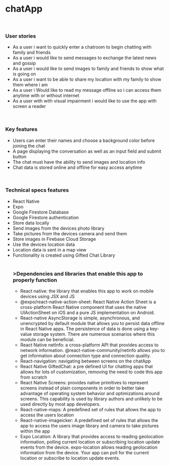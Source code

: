 <h1>chatApp</h1>
<br>
<h3>User stories</h3>
<ul>
<li>As a user i want to quickly enter a chatroom to begin chatting with family and friends</li>
<li>As a user i would like to send messages to exchange the latest news and gossip</li>
<li>As a user i would like to send images to family and friends to show what is going on</li>
<li>As a user i want to be able to share my location with my family to show them where i am</li>
<li>As a user i Would like to read my message offline so i can access them anytime with or without internet</li>
<li>As a user with with visual impairment i would like to use the app with screen a reader</li>
</ul>
<br>
<h3>Key features</h3>
<ul>
<li>Users can enter their names and choose a background color before joining the chat</li>
<li>A page displaying the conversation as well as an input field and submit button</li>
<li>The chat must have the ability to send images and location info</li>
<li>Chat data is stored online and offline for easy access anytime</li>
</ul>
<br>
<h3>Technical specs features</h3>
<ul>
<li>React Native</li>
<li>Expo</li>
<li>Google Firestore Database</li>
<li>Google Firestore authentication</li>
<li>Store data locally</li>
<li>Send images from the devices photo library</li>
<li>Take pictures from the devices camera and send them</li>
<li>Store images in Firebase Cloud Storage</li>
<li>Use the devices location data</li>
<li>Location data is sent in a map view</li>
<li>Functionality is created using Gifted Chat Library</li>
</il>
<br>
<h3>>Dependencies and libraries that enable this app to properly function</h3>
<ul>
<li>React native: the library that enables this app to work on mobile devices using JSX and JS</li>
<li>@expo/react-native-action-sheet: React Native Action Sheet is a cross-platform React Native component that uses the native UIActionSheet on iOS and a pure JS implementation on Android.</li>
<li>React-native AsyncStorage is simple, asynchronous, and unencrypted by default module that allows you to persist data offline in React Native apps. The persistence of data is done using a key-value storage system. There are numerous scenarios where this module can be beneficial.</li>
<li>React Native netInfo: a cross-platform API that provides access to network information. @react-native-community/netinfo allows you to get information about connection type and connection quality.</li>
<li>React-navigation: navigating between screens on the chatApp</li>
<li>React Native GiftedChat: a pre defined UI for chatting apps that allows for lots of customization, removing the need to code this app from scratch</li>
<li>React Native Screens: provides native primitives to represent screens instead of plain <View> components in order to better take advantage of operating system behavior and optimizations around screens. This capability is used by library authors and unlikely to be used directly by most app developers.</li>
<li>React-native-maps: A predefined set of rules that allows the app to access the users location</li>
<li>React-native-imageicker: A predefined set of rules that allows the app to access the users image library and camera to take pictures within the app</li>
<li>Expo Location: A library that provides access to reading geolocation information, polling current location or subscribing location update events from the device. expo-location allows reading geolocation information from the device. Your app can poll for the current location or subscribe to location update events.</li>
</ul>
<br>


